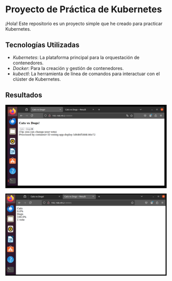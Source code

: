# Proyecto de Práctica de Kubernetes

¡Hola! Este repositorio es un proyecto simple que he creado para practicar Kubernetes.


## Tecnologías Utilizadas

- *Kubernetes*: La plataforma principal para la orquestación de contenedores.
- *Docker*: Para la creación y gestión de contenedores.
- *kubectl*: La herramienta de línea de comandos para interactuar con el clúster de Kubernetes.


## Resultados

![Voting-app](images-readme/Voting-app.PNG)

![Result-app](images-readme/Result-app.PNG)

